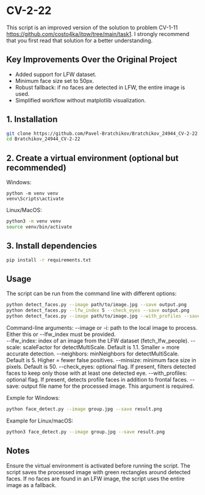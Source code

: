 # CV-2-22
This script is an improved version of the solution to problem CV-1-11 https://github.com/costo4ka/itpw/tree/main/task1. I strongly recommend that you first read that solution for a better understanding.

## Key Improvements Over the Original Project

- Added support for LFW dataset.
- Minimum face size set to 50px.
- Robust fallback: if no faces are detected in LFW, the entire image is used.
- Simplified workflow without matplotlib visualization.

## 1. Installation
 ```bash
git clone https://github.com/Pavel-Bratchikov/Bratchikov_24944_CV-2-22.git
cd Bratchikov_24944_CV-2-22
```

## 2. Create a virtual environment (optional but recommended)
Windows:
```
python -m venv venv
venv\Scripts\activate
```

Linux/MacOS:
```bash
python3 -m venv venv
source venv/bin/activate
```

## 3. Install dependencies
```bash
pip install -r requirements.txt
```
## Usage
The script can be run from the command line with different options:
```bash
python detect_faces.py --image path/to/image.jpg --save output.png
python detect_faces.py --lfw_index 5 --check_eyes --save output.png
python detect_faces.py --image path/to/image.jpg --with_profiles --save output.png
```

Command-line arguments: 
--image or -i: path to the local image to process. Either this or --lfw_index must be provided.  
--lfw_index: index of an image from the LFW dataset (fetch_lfw_people).
--scale: scaleFactor for detectMultiScale. Default is 1.1. Smaller = more accurate detection.
--neighbors: minNeighbors for detectMultiScale. Default is 5. Higher = fewer false positives.
--minsize: minimum face size in pixels. Default is 50.
--check_eyes: optional flag. If present, filters detected faces to keep only those with at least one detected eye.
--with_profiles: optional flag. If present, detects profile faces in addition to frontal faces.
--save: output file name for the processed image. This argument is required.

Exmple for Windows:
```bash
python face_detect.py --image group.jpg --save result.png
```

Example for Linux/macOS:
```bash
python3 face_detect.py --image group.jpg --save result.png
```

## Notes
Ensure the virtual environment is activated before running the script.
The script saves the processed image with green rectangles around detected faces.
If no faces are found in an LFW image, the script uses the entire image as a fallback.
